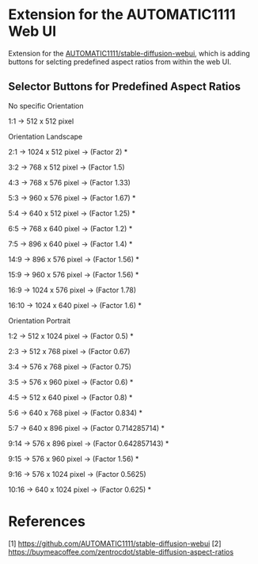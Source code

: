 # Extension for the AUTOMATIC1111 Web UI

Extension for the [AUTOMATIC1111/stable-diffusion-webui](https://github.com/AUTOMATIC1111/stable-diffusion-webui), which is adding buttons for selcting predefined aspect ratios from within the web UI.

## Selector Buttons for Predefined Aspect Ratios

No specific Orientation

1:1 → 512 x 512 pixel

Orientation Landscape

2:1 → 1024 x 512 pixel → (Factor 2) *

3:2 → 768 x 512 pixel → (Factor 1.5)

4:3 → 768 x 576 pixel → (Factor 1.33)

5:3 → 960 x 576 pixel → (Factor 1.67) *

5:4 → 640 x 512 pixel → (Factor 1.25) *

6:5 → 768 x 640 pixel → (Factor 1.2) *

7:5 → 896 x 640 pixel → (Factor 1.4) *

14:9 → 896 x 576 pixel → (Factor 1.56) *

15:9 → 960 x 576 pixel → (Factor 1.56) *

16:9 → 1024 x 576 pixel → (Factor 1.78)

16:10 → 1024 x 640 pixel → (Factor 1.6) *

Orientation Portrait

1:2 → 512 x 1024 pixel → (Factor 0.5) *

2:3 → 512 x 768 pixel → (Factor 0.67)

3:4 → 576 x 768 pixel → (Factor 0.75)

3:5 → 576 x 960 pixel → (Factor 0.6) *

4:5 → 512 x 640 pixel → (Factor 0.8) *

5:6 → 640 x 768 pixel → (Factor 0.834) *

5:7 → 640 x 896 pixel → (Factor 0.714285714) *

9:14 → 576 x 896 pixel → (Factor 0.642857143) *

9:15 → 576 x 960 pixel → (Factor 1.56) *

9:16 → 576 x 1024 pixel → (Factor 0.5625)

10:16 → 640 x 1024 pixel → (Factor 0.625) *

# References
[1] https://github.com/AUTOMATIC1111/stable-diffusion-webui
[2] https://buymeacoffee.com/zentrocdot/stable-diffusion-aspect-ratios



